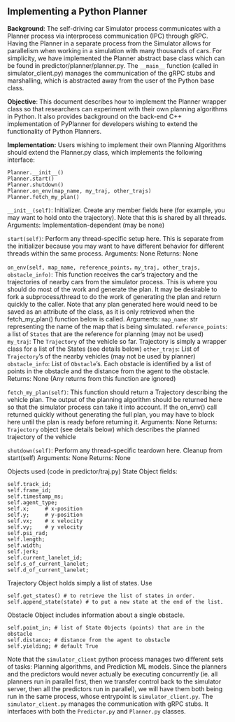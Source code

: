 ## Implementing a Python Planner 

**Background**: The self-driving car Simulator process communicates with a Planner process via interprocess communication (IPC) through gRPC. Having the Planner in a separate process from the Simulator allows for parallelism when working in a simulation with many thousands of cars. For simplicity, we have implemented the Planner abstract base class which can be found in predictor/planner/planner.py. The `__main__` function (called in simulator_client.py) manages the communication of the gRPC stubs and marshalling, which is abstracted away from the user of the Python base class.

**Objective**: This document describes how to implement the Planner wrapper class so that researchers can experiment with their own planning algorithms in Python. It also provides background on the back-end C++ implementation of PyPlanner for developers wishing to extend the functionality of Python Planners. 

**Implementation:**
Users wishing to implement their own Planning Algorithms should extend the Planner.py class, which implements the following interface: 

```
Planner.__init__()
Planner.start()
Planner.shutdown()
Planner.on_env(map_name, my_traj, other_trajs)
Planner.fetch_my_plan()
```

`__init__(self)`: Initializer. Create any member fields here (for example, you may want to hold onto the trajectory). Note that this is shared by all threads. 
	Arguments: Implementation-dependent (may be none)

`start(self)`:  Perform any thread-specific setup here. This is separate from the initializer because you may want to have different behavior for different threads within the same process.
	Arguments: None
	Returns: None

`on_env(self, map_name, reference_points，my_traj, other_trajs, obstacle_info)`: This function receives the car’s trajectory and the trajectories of nearby cars from the simulator process. This is where you should do most of the work and generate the plan. It may be desirable to fork a subprocess/thread to do the work of generating the plan and return quickly to the caller. Note that any plan generated here would need to be saved as an attribute of the class, as it is only retrieved when the fetch_my_plan() function below is called.
	Arguments:
		`map_name`: str representing the name of the map that is being simulated. 
		`reference_points`: a list of `States` that are the reference for planning (may not be used)
		`my_traj`: The `Trajectory` of the vehicle so far. Trajectory is simply a wrapper class for a list of the States (see details below) 
		`other_trajs`: List of `Trajectory`’s of the nearby vehicles (may not be used by planner) 
		`obstacle_info`: List of `Obstacle`’s. Each obstacle is identified by a list of points in the obstacle and the distance from the agent to the obstacle.
	Returns: None (Any returns from this function are ignored)

`fetch_my_plan(self)`: This function should return a Trajectory describing the vehicle plan. The output of the planning algorithm should be returned here so that the simulator process can take it into account. If the on_env() call returned quickly without generating the full plan, you may have to block here until the plan is ready before returning it. 
	Arguments: None
	Returns: `Trajectory` object (see details below) which describes the planned trajectory of the vehicle

`shutdown(self)`: Perform any thread-specific teardown here. Cleanup from start(self) 
	Arguments: None
	Returns: None

Objects used (code in predictor/traj.py)
State Object fields:  
```
self.track_id; 
self.frame_id;
self.timestamp_ms;
self.agent_type;
self.x; 	# x-position
self.y; 	# y-position
self.vx;	# x velocity
self.vy;	# y velocity
self.psi_rad;
self.length;
self.width;
self.jerk;
self.current_lanelet_id;
self.s_of_current_lanelet;
self.d_of_current_lanelet;
```

Trajectory Object holds simply a list of states. Use 
```
self.get_states() # to retrieve the list of states in order.
self.append_state(state) # to put a new state at the end of the list.
```

Obstacle Object includes information about a single obstacle. 
```
self.point_in; # list of State Objects (points) that are in the obstacle
self.distance; # distance from the agent to obstacle
self.yielding; # default True
```
	    
Note that the `simulator_client` python process manages two different sets of tasks: Planning algorithms, and Prediction ML models. Since the planners and the predictors would never actually be executing concurrently (ie. all planners run in parallel first, then we transfer control back to the simulator server, then all the predictors run in parallel), we will have them both being run in the same process, whose entrypoint is `simulator_client.py`. 
The `simulator_client.py` manages the communication with gRPC stubs. It interfaces with both the `Predictor.py` and `Planner.py` classes.
